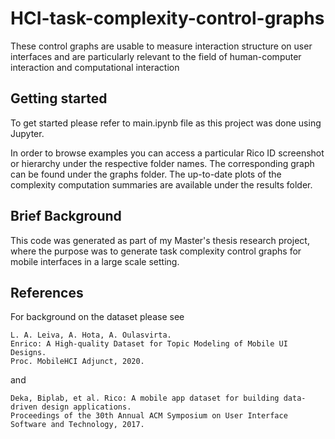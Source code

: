 # HCI-task-complexity-control-graphs
These control graphs are usable to measure interaction structure on user interfaces and are particularly relevant to the field of human-computer interaction and computational interaction

## Getting started
To get started please refer to main.ipynb file as this project was done using Jupyter.

In order to browse examples you can access a particular Rico ID screenshot or hierarchy under the respective folder names.
The corresponding graph can be found under the graphs folder. The up-to-date plots of the complexity computation summaries are available under the results folder. 

## Brief Background
This code was generated as part of my Master's thesis research project, where the purpose was to generate task complexity control graphs for mobile interfaces in a large scale setting. 

## References

For background on the dataset please see
```
L. A. Leiva, A. Hota, A. Oulasvirta. 
Enrico: A High-quality Dataset for Topic Modeling of Mobile UI Designs. 
Proc. MobileHCI Adjunct, 2020.
```
and
```
Deka, Biplab, et al. Rico: A mobile app dataset for building data-driven design applications. 
Proceedings of the 30th Annual ACM Symposium on User Interface Software and Technology, 2017.
```
